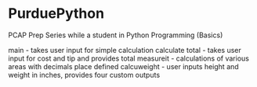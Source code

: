# PurduePython
PCAP Prep Series while a student in Python Programming (Basics)

main - takes user input for simple calculation
calculate total - takes user input for cost and tip and provides total
measureit - calculations of various areas with decimals place defined
calcuweight - user inputs height and weight in inches, provides four custom outputs
